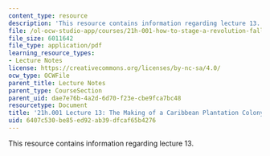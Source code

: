 ```yaml
---
content_type: resource
description: 'This resource contains information regarding lecture 13. '
file: /ol-ocw-studio-app/courses/21h-001-how-to-stage-a-revolution-fall-2013/6407c530be85ed92ab39dfcaf65b4276_MIT21H_001F13_lec_13.pdf
file_size: 6011642
file_type: application/pdf
learning_resource_types:
- Lecture Notes
license: https://creativecommons.org/licenses/by-nc-sa/4.0/
ocw_type: OCWFile
parent_title: Lecture Notes
parent_type: CourseSection
parent_uid: dae7e76b-4a2d-6d70-f23e-cbe9fca7bc48
resourcetype: Document
title: '21h.001 Lecture 13: The Making of a Caribbean Plantation Colony'
uid: 6407c530-be85-ed92-ab39-dfcaf65b4276
---
```

This resource contains information regarding lecture 13. 